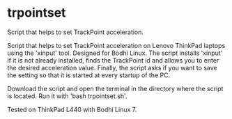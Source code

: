 # trpointset
Script that helps to set TrackPoint acceleration.

Script that helps to set TrackPoint acceleration on Lenovo ThinkPad laptops using the 'xinput' tool. Designed for Bodhi Linux. The script installs 'xinput' if it is not already installed, finds the TrackPoint id and allows you to enter the desired acceleration value. Finally, the script asks if you want to save the setting so that it is started at every startup of the PC. 

Download the script and open the terminal in the directory where the script is located. Run it with 'bash trpointset.sh'. 

Tested on ThinkPad L440 with Bodhi Linux 7. 

